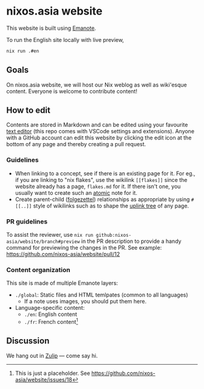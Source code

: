 # nixos.asia website

This website is built using [Emanote](https://emanote.srid.ca/).

To run the English site locally with live preview,

```sh
nix run .#en
```

## Goals

On nixos.asia website, we will host our Nix weblog as well as wiki'esque content. Everyone is welcome to contribute content!

## How to edit

Contents are stored in Markdown and can be edited using your favourite [text editor](https://emanote.srid.ca/start/resources/editors) (this repo comes with VSCode settings and extensions). Anyone with a GitHub account can edit this website by clicking the edit icon at the bottom of any page and thereby creating a pull request.

### Guidelines

- When linking to a concept, see if there is an existing page for it. For eg., if you are linking to "nix flakes", use the wikilink `[[flakes]]` since the website already has a page, `flakes.md` for it. If there isn't one, you usually want to create such an [atomic](https://neuron.zettel.page/atomic) note for it.
- Create parent-child ([folgezettel](https://neuron.zettel.page/folgezettel)) relationships as appropriate by using `#[[..]]` style of wikilinks such as to shape the [uplink tree](https://emanote.srid.ca/guide/html-template/uptree) of any page.

### PR guidelines

To assist the reviewer, use `nix run github:nixos-asia/website/branch#preview` in the PR description to provide a handy command for previewing the changes in the PR. See example: https://github.com/nixos-asia/website/pull/12


### Content organization

This site is made of multiple Emanote layers:

- `./global`: Static files and HTML temlpates (common to all languages)
    - If a note uses images, you should put them here.
- Language-specific content:
    - `./en`: English content
    - `./fr`: French content[^fr]

[^fr]: This is just a placeholder. See https://github.com/nixos-asia/website/issues/18


## Discussion

We hang out in [Zulip](https://nixos.zulipchat.com/) ― come say hi.
